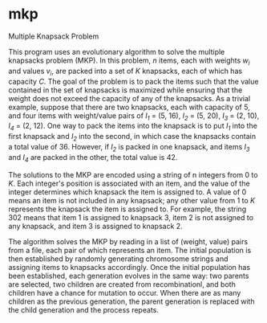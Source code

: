 # mkp
Multiple Knapsack Problem

This program uses an evolutionary algorithm to solve the multiple knapsacks problem (MKP). In this problem, *n* items, each with weights *w<sub>i</sub>* and values *v<sub>i</sub>*, are packed into a set of *K* knapsacks, each of which has capacity *C*. The goal of the problem is to pack the items such that the value contained in the set of knapsacks is maximized while ensuring that the weight does not exceed the capacity of any of the knapsacks. As a trivial example, suppose that there are two knapsacks, each with capacity of 5, and four items with weight/value pairs of *I<sub>1</sub>* = (5, 16), *I<sub>2</sub>* = (5, 20), *I<sub>3</sub>* = (2, 10), *I<sub>4</sub>* = (2, 12). One way to pack the items into the knapsack is to put *I<sub>1</sub>* into the first knapsack and *I<sub>2</sub>* into the second, in which case the knapsacks contain a total value of 36. However, if *I<sub>2</sub>* is packed in one knapsack, and items *I<sub>3</sub>* and *I<sub>4</sub>* are packed in the other, the total value is 42.

The solutions to the MKP are encoded using a string of n integers from 0 to *K*. Each integer's position is associated with an item, and the value of the integer determines which knapsack the item is assigned to. A value of 0 means an item is not included in any knapsack; any other value from 1 to *K* represents the knapsack the item is assigned to. For example, the string 302 means that item 1 is assigned to knapsack 3, item 2 is not assigned to any knapsack, and item 3 is assigned to knapsack 2.

The algorithm solves the MKP by reading in a list of (weight, value) pairs from a file, each pair of which represents an item. The initial population is then established by randomly generating chromosome strings and assigning items to knapsacks accordingly. Once the initial population has been established, each generation evolves in the same way: two parents are selected, two children are created from recombinationl, and both children have a chance for mutation to occur. When there are as many children as the previous generation, the parent generation is replaced with the child generation and the process repeats.
